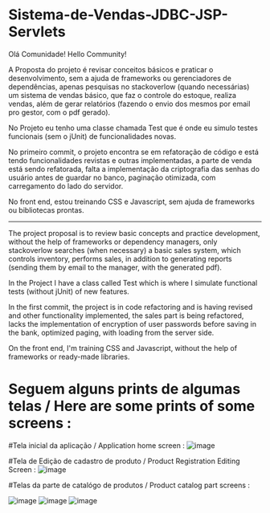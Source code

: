 # Sistema-de-Vendas-JDBC-JSP-Servlets

Olá Comunidade! Hello Community!

A Proposta do projeto é revisar conceitos básicos e praticar o desenvolvimento, sem a ajuda de frameworks ou gerenciadores de dependências, apenas pesquisas no stackoverlow (quando necessárias) um sistema de vendas básico, que faz o controle do estoque, realiza vendas, além de gerar relatórios (fazendo o envio dos mesmos por email pro gestor, com o pdf gerado).

No Projeto eu tenho uma classe chamada Test que é onde eu simulo testes funcionais (sem o jUnit) de funcionalidades novas.

No primeiro commit, o projeto encontra se em refatoração de código e está tendo funcionalidades revistas e outras implementadas, a parte de venda está sendo refatorada, falta a implementação da criptografia das senhas do usuário antes de guardar no banco, paginação otimizada, com carregamento do lado do servidor.

No front end, estou treinando CSS e Javascript, sem ajuda de frameworks ou bibliotecas prontas.

---------------------------------------------------------------------------------------------------------------------------------------------------------------------------------
The project proposal is to review basic concepts and practice development, without the help of frameworks or dependency managers, only stackoverlow searches (when necessary) a basic sales system, which controls inventory, performs sales, in addition to generating reports (sending them by email to the manager, with the generated pdf).

In the Project I have a class called Test which is where I simulate functional tests (without jUnit) of new features.

In the first commit, the project is in code refactoring and is having revised and other functionality implemented, the sales part is being refactored, lacks the implementation of encryption of user passwords before saving in the bank, optimized paging, with loading from the server side.

On the front end, I'm training CSS and Javascript, without the help of frameworks or ready-made libraries.

# Seguem alguns prints de algumas telas / Here are some prints of some screens :

#Tela inicial da aplicação / Application home screen : 
![image](https://user-images.githubusercontent.com/73408388/133913291-4abc2951-a39f-4c3e-b72d-89d5982ee33c.png)

#Tela de Edição de cadastro de produto / Product Registration Editing Screen :
![image](https://user-images.githubusercontent.com/73408388/133913263-e094129d-7df7-4183-9721-a9d0bcac0a6f.png)

#Telas da parte de catalógo de produtos / Product catalog part screens :

![image](https://user-images.githubusercontent.com/73408388/133913337-058557c0-16f1-4585-8608-40cc55127abf.png)
![image](https://user-images.githubusercontent.com/73408388/133913356-d1e97b5b-1ac6-4bf5-b3d3-f141fa869cad.png)
![image](https://user-images.githubusercontent.com/73408388/133913369-bdc123c3-cfc2-47dd-8aff-9a4ed0d057cf.png)





